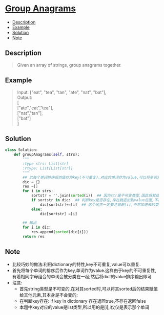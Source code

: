 # [Group Anagrams](https://leetcode.com/problems/group-anagrams/description/)

<!-- GFM-TOC -->
* <a href="#Description">Description</a>
* <a href="#Example">Example</a>
* <a href="#Solution">Solution</a>
* <a href="#Note">Note</a>
<!-- GFM-TOC -->


## <a name="Description">Description</a>
>Given an array of strings, group anagrams together.</br>

## <a name="Example">Example</a>
>Input: ["eat", "tea", "tan", "ate", "nat", "bat"],</br>
Output:</br>
[</br>
  ["ate","eat","tea"],</br>
  ["nat","tan"],</br>
  ["bat"]</br>
]</br>


## <a name="Solution">Solution</a>
```python
class Solution:
    def groupAnagrams(self, strs):
        """
        :type strs: List[str]
        :rtype: List[List[str]]
        """
        ## 以每个单词排序后的值作为key(不可重复),对应的单词作为value,可以将单词分类
        dic = {}
        res =[]
        for i in strs:
            sortstr = ''.join(sorted(i))  ## 因为str是不可变类型,因此将其排序后赋值给另一个变量
            if sortstr in dic:  ## 判断key是否存在,存在就追加到value后面,不存在就创建
                dic[sortstr]+=[i]  ## 这个地方一定要注意是[i],不然加进去的类型是str
            else:
                dic[sortstr] =[i]
            
        ## 输出
        for i in dic:
            res.append(sorted(dic[i]))          
        return res
 ``` 
## <a name="Note">Note</a>
* 比较巧妙的做法:利用dictionary的特性,key不可重复,value可以重复.
* 首先将每个单词的排序后作为key,单词作为value.这样由于key的不可重复性,有着相同字母组合的单词会被分类在一起;然后将dict的value排序输出即可
* 注意:
  * 首先string类型是不可变的,在对其sorted时,可以将其sorted后的结果赋值给其他元素,其本身是不会变的;
  * 在判断key存在: if key in dictionary 存在返回true,不存在返回false
  * 本题中key对应的value是list类型,所以用的是[i],i仅仅是表示那个单词
  
